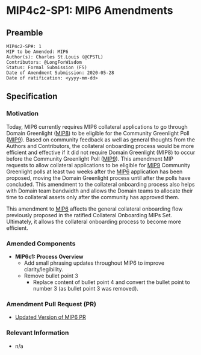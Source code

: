 # MIP4c2-SP1: MIP6 Amendments

## Preamble

```
MIP4c2-SP#: 1
MIP to be Amended: MIP6 
Author(s): Charles St.Louis (@CPSTL)
Contributors: @LongForWisdom
Status: Formal Submission (FS)
Date of Amendment Submission: 2020-05-28
Date of ratification: <yyyy-mm-dd>
```

## Specification

### Motivation

Today, MIP6 currently requires MIP6 collateral applications to go through Domain Greenlight ([MIP8](https://github.com/makerdao/mips/blob/master/MIP8/mip8.md)) to be eligible for the Community Greenlight Poll ([MIP9](https://github.com/makerdao/mips/blob/master/MIP9/mip9.md)). Based on community feedback as well as general thoughts from the Authors and Contributors, the collateral onboarding process would be more efficient and effective if it did not require Domain Greenlight (MIP8) to occur before the Community Greenlight Poll ([MIP9](https://github.com/makerdao/mips/blob/master/MIP9/mip9.md)). This amendment MIP requests to allow collateral applications to be eligible for [MIP9](https://github.com/makerdao/mips/blob/master/MIP9/mip9.md) Community Greenlight polls at least two weeks after the [MIP6](https://github.com/makerdao/mips/blob/master/MIP6/mip6.md) application has been proposed, moving the Domain Greenlight process until after the polls have concluded. This amendment to the collateral onboarding process also helps with Domain team bandwidth and allows the Domain teams to allocate their time to collateral assets only after the community has approved them.

This amendment to [MIP6](https://github.com/makerdao/mips/blob/master/MIP6/mip6.md) affects the general collateral onboarding flow previously proposed in the ratified Collateral Onboarding MIPs Set. Ultimately, it allows the collateral onboarding process to become more efficient. 

### Amended Components


- **MIP6c1: Process Overview**
    - Add small phrasing updates throughout MIP6 to improve clarity/legibility. 
    - Remove bullet point 3
        - Replace content of bullet point 4 and convert the bullet point to number 3 (as bullet point 3 was removed).


### Amendment Pull Request (PR)

- [Updated Version of MIP6 PR](https://github.com/makerdao/mips/pull/39)

### Relevant Information

- n/a
